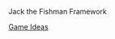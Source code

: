 Jack the Fishman Framework

[Game Ideas](https://github.com/janekx21/JackTheFishman/wiki/Game-Ideas)